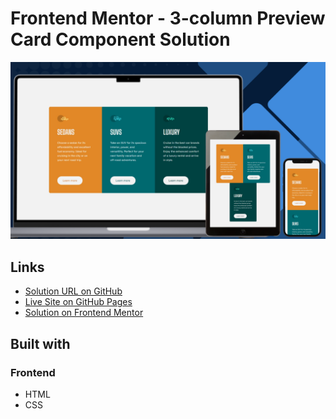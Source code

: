 # Frontend Mentor - 3-column Preview Card Component Solution

![Design preview for the 3-column preview card component challenge](./design/preview.png)

## Links

- [Solution URL on GitHub](https://github.com/TetianaAleks/fm-solutions-hub/tree/main/12-3-column-preview-card-component)
- [Live Site on GitHub Pages](https://tetianaaleks.github.io/fm-solutions-hub/12-3-column-preview-card-component/)
- [Solution on Frontend Mentor]() 

## Built with

### Frontend

- HTML
- CSS
